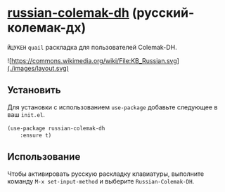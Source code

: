 # [russian-colemak-dh](https://sr.ht/~cookieconsent/russian-colemak-dh/) (русский-колемак-дх)
`ЙЦУКЕН` `quail` раскладка для пользователей Colemak-DH.

![https://commons.wikimedia.org/wiki/File:KB_Russian.svg](./images/layout.svg)

## Установить
Для установки с использованием `use-package` добавьте следующее в ваш `init.el`.
```emacs-lisp
(use-package russian-colemak-dh
	:ensure t)
```
## Использование
Чтобы активировать русскую раскладку клавиатуры, выполните команду `M-x set-input-method` и выберите `Russian-Colemak-DH`.

